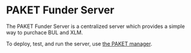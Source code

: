 PAKET Funder Server
===================

The PAKET Funder Server is a centralized server which provides a simple way to
purchace BUL and XLM.

To deploy, test, and run the server, use [the PAKET manager](/paket-core/manager).
